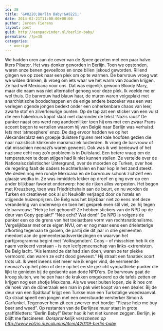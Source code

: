 ```yaml
---
id: 38
title: '&#8220;Berlin Baby!&#8221;'
date: 2014-02-21T11:00:00+00:00
author: Jeroen Fierens
layout: post
guid: http://eenpadvinder.nl/berlin-baby/
permalink: /?p=38
categories:
  - overige
---
```

We hadden uren aan de oever van de Spree gezeten met een paar halve liters Pilsator. Het was donker geworden in Berlijn. Toen we opstonden, waren onze benen gevoelloos en onze billen ijskoud geworden. Rillend gingen we op zoek naar een plek om op te warmen. De barvrouw vroeg wat we wilden drinken, ik vroeg om iets waar we het warm van zouden krijgen. Ze had wel Mexicana voor ons. Dat was eigenlijk gewoon Bloody Mary, maar die naam was niet alternatief genoeg voor deze plek. Ik voelde me er wel thuis. De barvrouw had blauw haar, de muren waren volgeplakt met anarchistische boodschappen en de enige andere bezoeker was een wat verlegen ogende jongen bedekt onder een onherkenbare chaos van leer, zwarte stof en zilverkleurige punten. Op de tap zat een sticker van een vuist die een hakenkruis kapot slaat met daaronder de tekst ‘Nazis raus!’ De punker naast ons werd nog aandoenlijker toen hij ons met een zwaar Frans accent begon te vertellen waarom hij van België naar Berlijn was verhuisd. Iets met ‘atmosphere’ enzo.  De dag ervoor hadden we op het Alexanderplatz een groepje duistere figuren met kale hoofden gezien die naar nazistisch klinkende marsmuziek luisterden. Ik vroeg de barvrouw of dat misschien neonazi’s waren geweest. Ook was ik wel benieuwd of het nazisme echt nog zo’n probleem is in Duitsland. Een betere vraag om de temperaturen te doen stijgen had ik niet kunnen stellen. Ze vertelde over de Nationalsozialistischer Untergrund, over de moorden op Turken, over hoe de regering faalt de daders te achterhalen en haar kop in het zand steekt. We deden nog een rondje Mexicana en de barvrouw schonk zichzelf een glaasje wodka in. Ze was inmiddels lekker op dreef en ging over op een ander blijkbaar favoriet onderwerp: hoe de rijken alles verpesten. Het begon met Kreuzberg, toen was Friedrichshain aan de beurt, en nu worden de Turken en creatieven ook al uit Neukölln verjaagd door de hotels en stijgende huizenprijzen.  De Belg was het blijkbaar niet zo eens met deze verandering van onderwerp en toen het gesprek even stil viel, zei hij tegen de barvrouw: “Heb je het gehoord? Ze hebben stickers van de NPD op de deur van Copy geplakt!” “Nee echt? Wat dom!” De NPD is volgens de punker een op de grens van het toelaatbare vorm van rechtsnationalisme. Vergelijkbaar met onze eigen NVU, om er nog maar eens een drieletterige afkorting tegenaan te gooien, de partij die dit jaar in drie gemeenten meedoet aan de gemeenteraadsverkiezingen en waarvan het partijprogramma begint met ‘Volksgenoten’. Copy – of misschien heb ik de naam verkeerd verstaan – is een leefgemeenschap van links-extremisten. De Belg lacht. “Als iemand ze dat had zien doen, waren ze ter plekke vermoord, dan waren ze echt dood geweest.” Hij straalt een fanatiek soort trots uit. Ik weet ineens niet meer wie ik enger vind, de vermeende neonazi’s op het plein of deze op het eerste gezicht sympathieke punker die lijkt te genieten bij de gedachte aan dode NPD’ers. De barvrouw gaat de kroeg sluiten, we helpen haar de krukken omgekeerd op de tafels zetten en krijgen nog een shotje Mexicana.  Als we weer buiten lopen, zie ik hoe om de hoek van de dönerzaak een man in pak wiet koopt van een dealer. Bij de deur van een Spätkauf krijgt een Turkse man een Turkstalige woedeaanval. Op straat speelt een jongen met een overstuurde versterker Simon & Garfunkel. Tegenover hem zit een zwerver met bordje: “Please help me buy beer and weed”. Op restanten van de Berlijnse muur staat in grote graffitiletters: “Berlin Baby!” Beter had ik het niet kunnen zeggen. Berlijn, je blijft me fascineren.  *Oorspronkelijk verschenen op http://www.volzin.nu/columns/item/420119-berlin-baby*